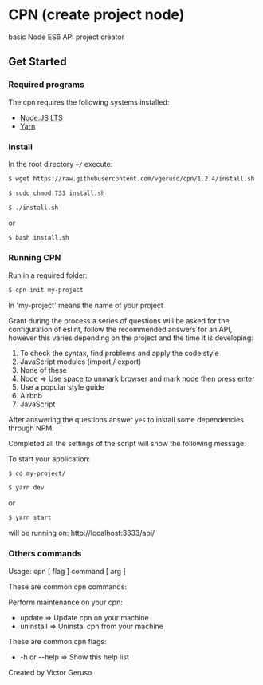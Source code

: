 # CPN (create project node)

basic Node ES6 API project creator

## Get Started

### Required programs

The cpn requires the following systems installed:

- [Node.JS LTS](https://nodejs.org/en/)
- [Yarn](https://yarnpkg.com/getting-started)

### Install

In the root directory `~/` execute:

```bash
$ wget https://raw.githubusercontent.com/vgeruso/cpn/1.2.4/install.sh
```

```bash
$ sudo chmod 733 install.sh
```

```bash
$ ./install.sh
```

or

```bash
$ bash install.sh
```

### Running CPN

Run in a required folder:

```bash
$ cpn init my-project
```

In 'my-project' means the name of your project

Grant during the process a series of questions will be asked for the configuration of eslint, follow the recommended answers for an API, however this varies depending on the project and the time it is developing:

1. To check the syntax, find problems and apply the code style
2. JavaScript modules (import / export)
3. None of these
4. Node => Use space to unmark browser and mark node then press enter
5. Use a popular style guide
6. Airbnb
7. JavaScript

After answering the questions answer `yes` to install some dependencies through NPM.

Completed all the settings of the script will show the following message:

To start your application:

```bash
$ cd my-project/
```

```bash
$ yarn dev
```

or

```bash
$ yarn start
```

will be running on: http://localhost:3333/api/

### Others commands

Usage: cpn [ flag ] command [ arg ]

These are common cpn commands:

Perform maintenance on your cpn:
- update => Update cpn on your machine
- uninstall => Uninstal cpn from your machine

These are common cpn flags:
- -h or --help => Show this help list

Created by Victor Geruso
